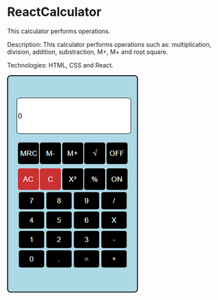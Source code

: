 # ReactCalculator
This calculator performs operations.

Description: This calculator performs operations such as: multiplication, division, addition, substraction, M+, M+ and root square.

Technologies: HTML, CSS and React.

![Vista previa](./Calculator/image.png)

